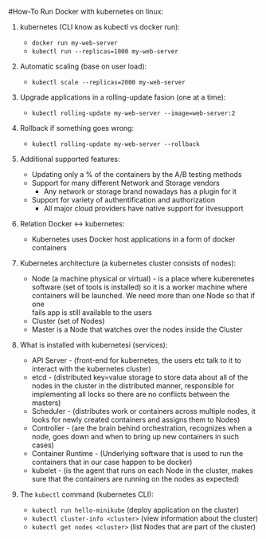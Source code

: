 #How-To Run Docker with kubernetes on linux:

1. kubernetes (CLI know as kubectl vs docker run):
    - `docker run my-web-server`
    - `kubectl run --replicas=1000 my-web-server`

2. Automatic scaling (base on user load):
    - `kubectl scale --replicas=2000 my-web-server`

3. Upgrade applications in a rolling-update fasion (one at a time):
    - `kubectl rolling-update my-web-server --image=web-server:2`

4. Rollback if something goes wrong:
    - `kubectl rolling-update my-web-server --rollback`

5. Additional supported features:
    - Updating only a % of the containers by the A/B testing methods
    - Support for many different Network and Storage vendors
        - Any network or storage brand nowadays has a plugin for it
    - Support for variety of authentification and authorization
        - All major cloud providers have native support for itvesupport

6. Relation Docker <-> kubernetes:
    - Kubernetes uses Docker host applications in a form of docker containers

7. Kubernetes architecture (a kubernetes cluster consists of nodes):
    - Node (a machine physical or virtual) - is a place where kuberenetes  
      software (set of tools is installed) so it is a worker machine where  
      containers will be launched. We need more than one Node so that if one  
      fails app is still available to the users
    - Cluster (set of Nodes)
    - Master is a Node that watches over the nodes inside the Cluster

8. What is installed with kubernetesi (services):
    - API Server - (front-end for kubernetes, the users etc talk to it to  
      interact with the kubernetes cluster)
    - etcd - (distributed key=value storage to store data about all of the  
      nodes in the cluster in the distributed manner, responsible for  
      implementing all locks so there are no conflicts between the masters)
    - Scheduler - (distributes work or containers across multiple nodes, it
      looks for newly created containers and assigns them to Nodes)
    - Controller - (are the brain behind orchestration, recognizes when a node,
      goes down and when to bring up new containers in such cases)
    - Container Runtime - (Underlying software that is used to run the
      containers that in our case happen to be docker)
    - kubelet - (is the agent that runs on each Node in the cluster, makes  
      sure that the containers are running on the nodes as expected)

8. The `kubectl` command (kubernetes CLI):
    - `kubectl run hello-minikube` (deploy application on the cluster)
    - `kubectl cluster-info <cluster>` (view information about the cluster)
    - `kubectl get nodes <cluster>` (list Nodes that are part of the cluster)


